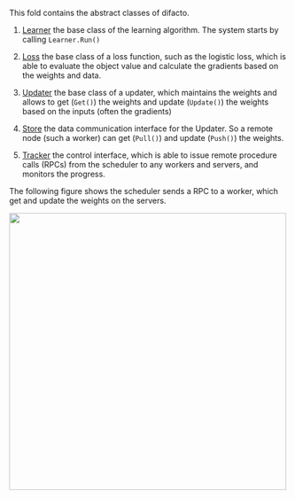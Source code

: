 This fold contains the abstract classes of difacto.

1. [Learner](learner.h) the base class of the learning algorithm. The system
   starts by calling `Learner.Run()`

2. [Loss](loss.h) the base class of a loss function, such as the logistic loss,
   which is able to evaluate the object value and calculate the gradients based
   on the weights and data.

3. [Updater](updater.h) the base class of a updater, which maintains the
   weights and allows to get (`Get()`) the weights and update (`Update()`) the
   weights based on the inputs (often the gradients)

4. [Store](store.h) the data communication interface for the Updater. So a remote
   node (such a worker) can get (`Pull()`) and update (`Push()`) the weights.

5. [Tracker](tracker.h) the control interface, which is able to
   issue remote procedure calls (RPCs) from the scheduler to any workers and
   servers, and monitors the progress.

The following figure shows the scheduler sends a RPC to a worker, which get and
update the weights on the servers.

 <img src=https://raw.githubusercontent.com/dmlc/web-data/master/difacto/class_arch.png width=500/>

